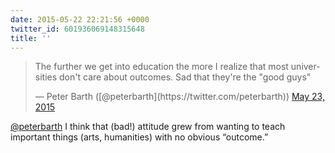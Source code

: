 ```yaml
---
date: 2015-05-22 22:21:56 +0000
twitter_id: 601936069148315648
title: ''
---
```


<blockquote class="twitter-tweet"><p lang="en" dir="ltr">The further we get into education the more I realize that most universities don&#39;t care about outcomes. Sad that they&#39;re the &quot;good guys&quot;</p>&mdash; Peter Barth ([@peterbarth](https://twitter.com/peterbarth)) <a href="https://twitter.com/peterbarth/status/601930676598906880?ref_src=twsrc%5Etfw">May 23, 2015</a></blockquote>
<script async src="https://platform.twitter.com/widgets.js" charset="utf-8"></script>

[@peterbarth](https://twitter.com/peterbarth) I think that (bad!) attitude grew from wanting to teach important things (arts, humanities) with no obvious “outcome.”
